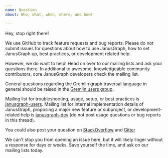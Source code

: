 ```yaml
---
name: Question
about: Who, what, when, where, and how?

---
```


Hey, stop right there!

We use GitHub to track feature requests and bug reports. Please do not submit issues for questions about how to use JanusGraph, how to set JanusGraph up, best practices, or development related help.

However, we do want to help! Head on over to our mailing lists and ask
your questions there. In additional to awesome, knowledgeable community
contributors, core JanusGraph developers check the mailing list.

General questions regarding the Gremlin graph traversal language in general should be raised in the [Gremlin users group](https://groups.google.com/forum/#!forum/gremlin-users).

Mailing list for troubleshooting, usage, setup, or best practices is [janusgraph-users](https://groups.google.com/forum/#!forum/janusgraph-users).
Mailing list for internal implementation details of JanusGraph, proposing a major new feature or subproject, or development-related help is [janusgraph-dev](https://groups.google.com/forum/#!forum/janusgraph-dev) (do not post usage questions or bug reports in this thread).


You could also post your question on [StackOverflow](https://stackoverflow.com/questions/tagged/janusgraph) and [Gitter](https://gitter.im/janusgraph/janusgraph)

We can't stop you from opening an issue here, but it will likely linger without a response for days or weeks. Save yourself the time, and ask on our mailing lists today.
